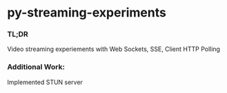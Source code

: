# py-streaming-experiments

### TL;DR

Video streaming experiements with Web Sockets, SSE, Client HTTP Polling

### Additional Work:

Implemented STUN server
